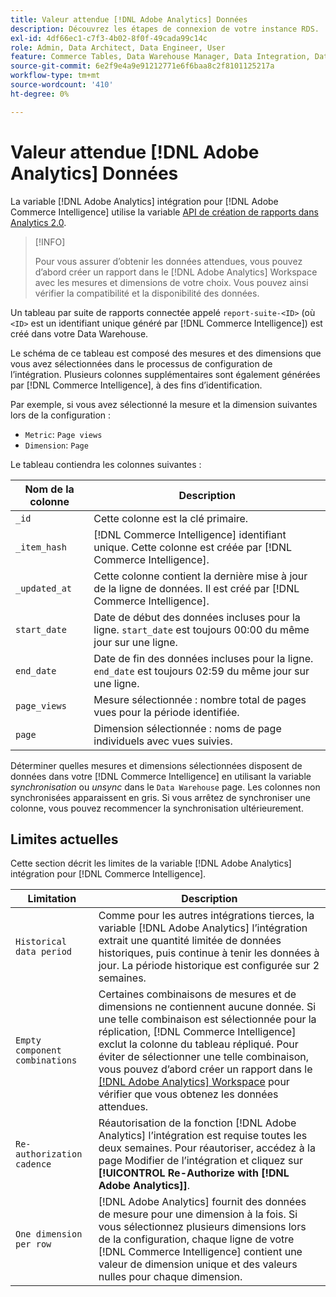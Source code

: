 ```yaml
---
title: Valeur attendue [!DNL Adobe Analytics] Données
description: Découvrez les étapes de connexion de votre instance RDS.
exl-id: 4df66ec1-c7f3-4b02-8f0f-49cada99c14c
role: Admin, Data Architect, Data Engineer, User
feature: Commerce Tables, Data Warehouse Manager, Data Integration, Data Import/Export
source-git-commit: 6e2f9e4a9e91212771e6f6baa8c2f8101125217a
workflow-type: tm+mt
source-wordcount: '410'
ht-degree: 0%

---
```


# Valeur attendue [!DNL Adobe Analytics] Données

La variable [!DNL Adobe Analytics] intégration pour [!DNL Adobe Commerce Intelligence] utilise la variable [API de création de rapports dans Analytics 2.0](https://developer.adobe.com/analytics-apis/docs/2.0/#!AdobeDocs/analytics-2.0-apis/master/README.md).

>[!INFO]
>
>Pour vous assurer d’obtenir les données attendues, vous pouvez d’abord créer un rapport dans le [!DNL Adobe Analytics] Workspace avec les mesures et dimensions de votre choix. Vous pouvez ainsi vérifier la compatibilité et la disponibilité des données.

Un tableau par suite de rapports connectée appelé `report-suite-<ID>` (où `<ID>` est un identifiant unique généré par [!DNL Commerce Intelligence]) est créé dans votre Data Warehouse.

Le schéma de ce tableau est composé des mesures et des dimensions que vous avez sélectionnées dans le processus de configuration de l’intégration. Plusieurs colonnes supplémentaires sont également générées par [!DNL Commerce Intelligence], à des fins d’identification.

Par exemple, si vous avez sélectionné la mesure et la dimension suivantes lors de la configuration :
- `Metric`: `Page views`
- `Dimension`: `Page`

Le tableau contiendra les colonnes suivantes :

| Nom de la colonne | Description |
| --- | --- |
| `_id` | Cette colonne est la clé primaire. |
| `_item_hash` | [!DNL Commerce Intelligence] identifiant unique. Cette colonne est créée par [!DNL Commerce Intelligence]. |
| `_updated_at` | Cette colonne contient la dernière mise à jour de la ligne de données. Il est créé par [!DNL Commerce Intelligence]. |
| `start_date` | Date de début des données incluses pour la ligne. `start_date` est toujours 00:00 du même jour sur une ligne. |
| `end_date` | Date de fin des données incluses pour la ligne. `end_date` est toujours 02:59 du même jour sur une ligne. |
| `page_views` | Mesure sélectionnée : nombre total de pages vues pour la période identifiée. |
| `page` | Dimension sélectionnée : noms de page individuels avec vues suivies. |

Déterminer quelles mesures et dimensions sélectionnées disposent de données dans votre [!DNL Commerce Intelligence] en utilisant la variable *synchronisation* ou *unsync* dans le `Data Warehouse` page. Les colonnes non synchronisées apparaissent en gris. Si vous arrêtez de synchroniser une colonne, vous pouvez recommencer la synchronisation ultérieurement.

## Limites actuelles

Cette section décrit les limites de la variable [!DNL Adobe Analytics] intégration pour [!DNL Commerce Intelligence].

| Limitation | Description |
| --- | --- |
| `Historical data period` | Comme pour les autres intégrations tierces, la variable [!DNL Adobe Analytics] l’intégration extrait une quantité limitée de données historiques, puis continue à tenir les données à jour. La période historique est configurée sur 2 semaines. |
| `Empty component combinations` | Certaines combinaisons de mesures et de dimensions ne contiennent aucune donnée. Si une telle combinaison est sélectionnée pour la réplication, [!DNL Commerce Intelligence] exclut la colonne du tableau répliqué. Pour éviter de sélectionner une telle combinaison, vous pouvez d’abord créer un rapport dans le [[!DNL Adobe Analytics] Workspace](https://experienceleague.adobe.com/docs/analytics/analyze/analysis-workspace/home.html) pour vérifier que vous obtenez les données attendues. |
| `Re-authorization cadence` | Réautorisation de la fonction [!DNL Adobe Analytics] l’intégration est requise toutes les deux semaines. Pour réautoriser, accédez à la page Modifier de l’intégration et cliquez sur **[!UICONTROL Re-Authorize with [!DNL Adobe Analytics]]**. |
| `One dimension per row` | [!DNL Adobe Analytics] fournit des données de mesure pour une dimension à la fois. Si vous sélectionnez plusieurs dimensions lors de la configuration, chaque ligne de votre [!DNL Commerce Intelligence] contient une valeur de dimension unique et des valeurs nulles pour chaque dimension. |
